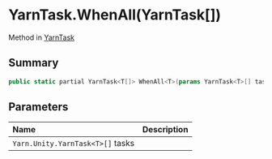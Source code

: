 # YarnTask.WhenAll<T>(YarnTask<T>[])

Method in [YarnTask](/docs/api/csharp/yarn.unity.yarntask-1.md)

## Summary



```csharp
public static partial YarnTask<T[]> WhenAll<T>(params YarnTask<T>[] tasks);
```

## Parameters

|Name|Description|
|:---|:---|
|`Yarn.Unity.YarnTask<T>[]` tasks||

